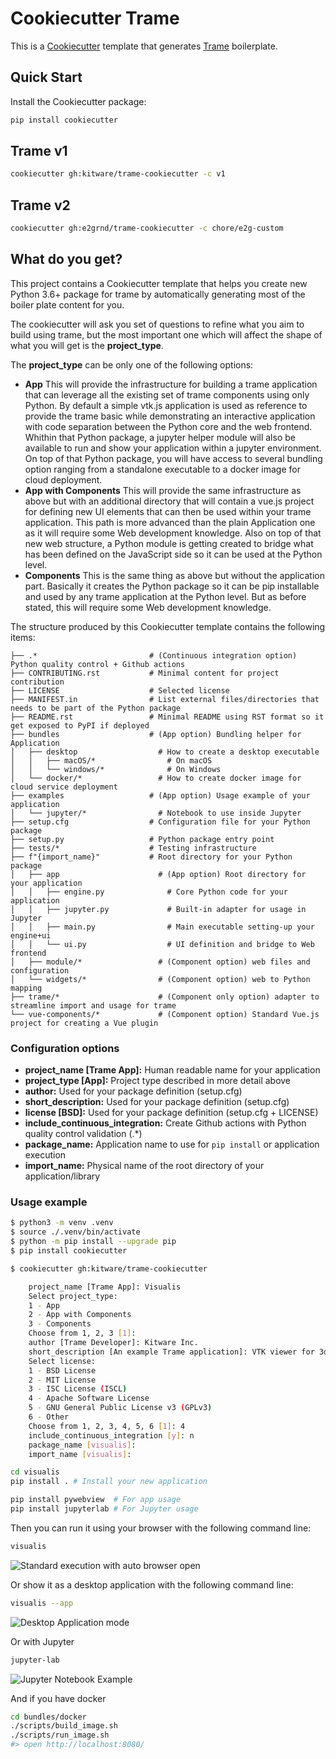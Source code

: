 # Cookiecutter Trame

This is a [Cookiecutter](https://github.com/audreyr/cookiecutter) template that generates
[Trame](https://github.com/kitware/trame) boilerplate.

## Quick Start

Install the Cookiecutter package:

```bash
pip install cookiecutter
```

## Trame v1

```bash
cookiecutter gh:kitware/trame-cookiecutter -c v1
```

## Trame v2

```bash
cookiecutter gh:e2grnd/trame-cookiecutter -c chore/e2g-custom
```

## What do you get?

This project contains a Cookiecutter template that helps you create new
Python 3.6+ package for trame by automatically generating most of the boiler
plate content for you.

The cookiecutter will ask you set of questions to refine what you aim to build
using trame, but the most important one which will affect the shape of what you
will get is the **project_type**.

The **project_type** can be only one of the following options:

* **App**
    This will provide the infrastructure for building a trame application that
    can leverage all the existing set of trame components using only Python.
    By default a simple vtk.js application is used as reference to provide
    the trame basic while demonstrating an interactive application with code
    separation between the Python core and the web frontend.
    Whithin that Python package, a jupyter helper module will also be available
    to run and show your application within a jupyter environment.
    On top of that Python package, you will have access to several bundling
    option ranging from a standalone executable to a docker image for cloud
    deployment.
* **App with Components**
    This will provide the same infrastructure as above but with an additional
    directory that will contain a vue.js project for defining new UI elements
    that can then be used within your trame application. This path is more
    advanced than the plain Application one as it will require some Web
    development knowledge.
    Also on top of that new web structure, a Python module is getting created
    to bridge what has been defined on the JavaScript side so it can be used
    at the Python level.
* **Components**
    This is the same thing as above but without the application part.
    Basically it creates the Python package so it can be pip installable
    and used by any trame application at the Python level.
    But as before stated, this will require some Web development knowledge.


The structure produced by this Cookiecutter template contains the following items:

```
├── .*                         # (Continuous integration option) Python quality control + Github actions
├── CONTRIBUTING.rst           # Minimal content for project contribution
├── LICENSE                    # Selected license
├── MANIFEST.in                # List external files/directories that needs to be part of the Python package
├── README.rst                 # Minimal README using RST format so it get exposed to PyPI if deployed
├── bundles                    # (App option) Bundling helper for Application
│   ├── desktop                  # How to create a desktop executable
│   │   ├── macOS/*                # On macOS
│   │   └── windows/*              # On Windows
│   └── docker/*                 # How to create docker image for cloud service deployment
├── examples                   # (App option) Usage example of your application
│   └── jupyter/*                # Notebook to use inside Jupyter
├── setup.cfg                  # Configuration file for your Python package
├── setup.py                   # Python package entry point
├── tests/*                    # Testing infrastructure
├── f"{import_name}"           # Root directory for your Python package
│   ├── app                      # (App option) Root directory for your application
│   │   ├── engine.py              # Core Python code for your application
│   │   ├── jupyter.py             # Built-in adapter for usage in Jupyter
│   │   ├── main.py                # Main executable setting-up your engine+ui
│   │   └── ui.py                  # UI definition and bridge to Web frontend
│   ├── module/*                 # (Component option) web files and configuration
│   └── widgets/*                # (Component option) web to Python mapping
├── trame/*                      # (Component only option) adapter to streamline import and usage for trame
└── vue-components/*             # (Component option) Standard Vue.js project for creating a Vue plugin
```

### Configuration options

* **project_name [Trame App]:** Human readable name for your application
* **project_type [App]:** Project type described in more detail above
* **author:** Used for your package definition (setup.cfg)
* **short_description:** Used for your package definition (setup.cfg)
* **license [BSD]:** Used for your package definition (setup.cfg + LICENSE)
* **include_continuous_integration:** Create Github actions with Python quality control validation (.*)
* **package_name:** Application name to use for `pip install` or application execution
* **import_name:** Physical name of the root directory of your application/library

### Usage example

```bash
$ python3 -m venv .venv
$ source ./.venv/bin/activate
$ python -m pip install --upgrade pip
$ pip install cookiecutter

$ cookiecutter gh:kitware/trame-cookiecutter

    project_name [Trame App]: Visualis
    Select project_type:
    1 - App
    2 - App with Components
    3 - Components
    Choose from 1, 2, 3 [1]:
    author [Trame Developer]: Kitware Inc.
    short_description [An example Trame application]: VTK viewer for 3d stuff
    Select license:
    1 - BSD License
    2 - MIT License
    3 - ISC License (ISCL)
    4 - Apache Software License
    5 - GNU General Public License v3 (GPLv3)
    6 - Other
    Choose from 1, 2, 3, 4, 5, 6 [1]: 4
    include_continuous_integration [y]: n
    package_name [visualis]:
    import_name [visualis]:

cd visualis
pip install . # Install your new application

pip install pywebview  # For app usage
pip install jupyterlab # For Jupyter usage
```

Then you can run it using your browser with the following command line:

```bash
visualis
```

![Standard execution with auto browser open](https://github.com/Kitware/trame-cookiecutter/blob/master/docs/browser.jpg?raw=true)

Or show it as a desktop application with the following command line:

```bash
visualis --app
```

![Desktop Application mode](https://github.com/Kitware/trame-cookiecutter/blob/master/docs/app.jpg?raw=true)

Or with Jupyter

```bash
jupyter-lab
```

![Jupyter Notebook Example](https://github.com/Kitware/trame-cookiecutter/blob/master/docs/jupyter.jpg?raw=true)

And if you have docker

```bash
cd bundles/docker
./scripts/build_image.sh
./scripts/run_image.sh
#> open http://localhost:8080/
```